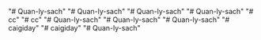 "# Quan-ly-sach" 
"# Quan-ly-sach" 
"# Quan-ly-sach" 
"# Quan-ly-sach" 
"# cc" 
"# cc" 
"# Quan-ly-sach" 
"# Quan-ly-sach" 
"# Quan-ly-sach" 
"# caigiday" 
"# caigiday" 
"# Quan-ly-sach" 
